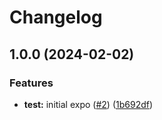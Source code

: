 # Changelog

## 1.0.0 (2024-02-02)


### Features

* **test:** initial expo ([#2](https://github.com/dailywraith/rptest/issues/2)) ([1b692df](https://github.com/dailywraith/rptest/commit/1b692df3803dd912670ded63e006198151f026a4))

